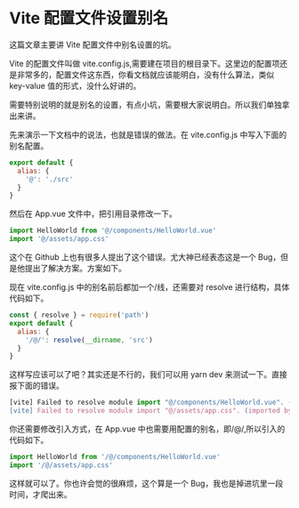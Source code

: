 # Vite 配置文件设置别名

这篇文章主要讲 Vite 配置文件中别名设置的坑。

Vite 的配置文件叫做 vite.config.js,需要建在项目的根目录下。这里边的配置项还是非常多的，配置文件这东西，你看文档就应该能明白，没有什么算法，类似 key-value 值的形式，没什么好讲的。

需要特别说明的就是别名的设置，有点小坑，需要根大家说明白。所以我们单独拿出来讲。

先来演示一下文档中的说法，也就是错误的做法。在 vite.config.js 中写入下面的别名配置。

```js
export default {
  alias: {
    '@': './src'
  }
}
```

然后在 App.vue 文件中，把引用目录修改一下。

```js
import HelloWorld from '@/components/HelloWorld.vue'
import '@/assets/app.css'
```

这个在 Github 上也有很多人提出了这个错误。尤大神已经表态这是一个 Bug，但是他提出了解决方案。方案如下。

现在 vite.config.js 中的别名前后都加一个/线，还需要对 resolve 进行结构，具体代码如下。

```js
const { resolve } = require('path')
export default {
  alias: {
    '/@/': resolve(__dirname, 'src')
  }
}
```

这样写应该可以了吧？其实还是不行的，我们可以用 yarn dev 来测试一下。直接报下面的错误。

```js
[vite] Failed to resolve module import "@/components/HelloWorld.vue". (imported by /@/App.vue)
[vite] Failed to resolve module import "@/assets/app.css". (imported by /@/App.vue)
```

你还需要修改引入方式，在 App.vue 中也需要用配置的别名，即/@/,所以引入的代码如下。

```js
import HelloWorld from '/@/components/HelloWorld.vue'
import '/@/assets/app.css'
```

这样就可以了。你也许会觉的很麻烦，这个算是一个 Bug，我也是掉进坑里一段时间，才爬出来。
